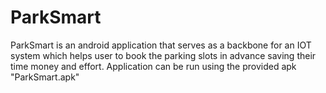 # ParkSmart
ParkSmart is an android application that serves as a backbone for an IOT system which helps user to book the parking slots in advance saving their time money and effort.
Application can be run using the provided apk "ParkSmart.apk" 
